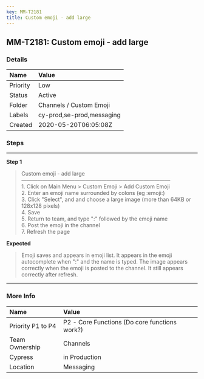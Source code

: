 ```yaml
---
key: MM-T2181
title: Custom emoji - add large
---
```


## MM-T2181: Custom emoji - add large

### Details

| Name     | Value                     |
| :------- | :------------------------ |
| Priority | Low                       |
| Status   | Active                    |
| Folder   | Channels / Custom Emoji   |
| Labels   | cy-prod,se-prod,messaging |
| Created  | 2020-05-20T06:05:08Z      |

### Steps

<hr/>

**Step 1**

> <article>Custom emoji - add large<br />&mdash;&mdash;&mdash;&mdash;&mdash;&mdash;&mdash;&mdash;&mdash;&mdash;&mdash;&mdash;&mdash;&mdash;&mdash;&mdash;&mdash;&mdash;&mdash;&mdash;&mdash;&mdash;&mdash;&mdash;&mdash;&mdash;&mdash;&mdash;<br />1. Click on Main Menu &gt; Custom Emoji &gt; Add Custom Emoji<br />2. Enter an emoji name surrounded by colons (eg :emoji:)<br />3. Click &quot;Select&quot;, and and choose a large image (more than 64KB or 128x128 pixels)<br />4. Save<br />5. Return to team, and type &quot;:&quot; followed by the emoji name<br />6. Post the emoji in the channel<br />7. Refresh the page</article>

**Expected**

> <article>Emoji saves and appears in emoji list. It appears in the emoji autocomplete when &quot;:&quot; and the name is typed. The image appears correctly when the emoji is posted to the channel. It still appears correctly after refresh.</article>

<hr/>

### More Info

| Name              | Value                                         |
| :---------------- | :-------------------------------------------- |
| Priority P1 to P4 | P2 - Core Functions (Do core functions work?) |
| Team Ownership    | Channels                                      |
| Cypress           | in Production                                 |
| Location          | Messaging                                     |
